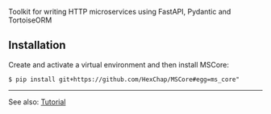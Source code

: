 Toolkit for writing HTTP microservices using FastAPI, Pydantic and TortoiseORM

## Installation

Create and activate a virtual environment and then install MSCore:

```
$ pip install git+https://github.com/HexChap/MSCore#egg=ms_core"
```

---
See also: [Tutorial](/tutorials/)
